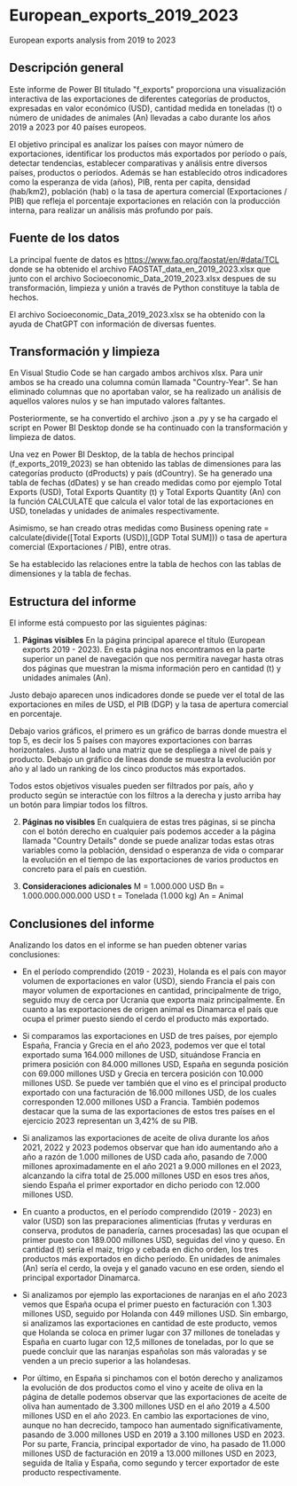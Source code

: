 # European_exports_2019_2023
European exports analysis from 2019 to 2023

## Descripción general
Este informe de Power BI titulado "f_exports" proporciona una visualización interactiva de las exportaciones de diferentes categorías de productos, expresadas en valor económico (USD), cantidad medida en toneladas (t) o número de unidades de animales (An) llevadas a cabo durante los años 2019 a 2023 por 40 países europeos.

El objetivo principal es analizar los países con mayor número de exportaciones, identificar los productos más exportados por período o país, detectar tendencias, establecer comparativas y análisis entre diversos países, productos o períodos. Además se han establecido otros indicadores como la esperanza de vida (años), PIB, renta per capita, densidad (hab/km2), población (hab) o la tasa de apertura comercial (Exportaciones / PIB) que refleja el porcentaje exportaciones en relación con la producción interna, para realizar un análisis más profundo por país.

## Fuente de los datos
La principal fuente de datos es https://www.fao.org/faostat/en/#data/TCL donde se ha obtenido el archivo FAOSTAT_data_en_2019_2023.xlsx que junto con el archivo Socioeconomic_Data_2019_2023.xlsx despues de su transformación, limpieza y unión a través de Python constituye la tabla de hechos.

El archivo Socioeconomic_Data_2019_2023.xlsx se ha obtenido con la ayuda de ChatGPT con información de diversas fuentes.

## Transformación y limpieza
En Visual Studio Code se han cargado ambos archivos xlsx. Para unir ambos se ha creado una columna común llamada "Country-Year".
Se han eliminado columnas que no aportaban valor, se ha realizado un análisis de aquellos valores nulos y se han imputado valores faltantes.

Posteriormente, se ha convertido el archivo .json a .py y se ha cargado el script en Power BI Desktop donde se ha continuado con la transformación y limpieza de datos.

Una vez en Power BI Desktop, de la tabla de hechos principal (f_exports_2019_2023) se han obtenido las tablas de dimensiones para las categorías producto (dProducts) y país (dCountry). Se ha generado una tabla de fechas (dDates) y se han creado medidas como por ejemplo Total Exports (USD), Total Exports Quantity (t) y Total Exports Quantity (An) con la función CALCULATE que calcula el valor total de las exportaciones en USD, toneladas y unidades de animales respectivamente.

Asimismo, se han creado otras medidas como Business opening rate = calculate(divide([Total Exports (USD)],[GDP Total SUM])) o tasa de apertura comercial (Exportaciones / PIB), entre otras.

Se ha establecido las relaciones entre la tabla de hechos con las tablas de dimensiones y la tabla de fechas.

## Estructura del informe
El informe está compuesto por las siguientes páginas:

1. **Páginas visibles**
En la página principal aparece el título (European exports 2019 - 2023). En esta página nos encontramos en la parte superior un panel de navegación que nos permitira navegar hasta otras dos páginas que muestran la misma información pero en cantidad (t) y unidades animales (An).

Justo debajo aparecen unos indicadores donde se puede ver el total de las exportaciones en miles de USD, el PIB (DGP) y la tasa de apertura comercial en porcentaje.

Debajo varios gráficos, el primero es un gráfico de barras donde muestra el top 5, es decir los 5 países con mayores exportaciones con barras horizontales. Justo al lado una matriz que se despliega a nivel de país y producto. Debajo un gráfico de líneas donde se muestra la evolución por año y al lado un ranking de los cinco productos más exportados.

Todos estos objetivos visuales pueden ser filtrados por país, año y producto según se interactúe con los filtros a la derecha y justo arriba hay un botón para limpiar todos los filtros.

2. **Páginas no visibles**
En cualquiera de estas tres páginas, si se pincha con el botón derecho en cualquier país podemos acceder a la página llamada "Country Details" donde se puede analizar todas estas otras variables como la población, densidad o esperanza de vida o comparar la evolución en el tiempo de las exportaciones de varios productos en concreto para el país en cuestión.

3. **Consideraciones adicionales**
M = 1.000.000 USD
Bn = 1.000.000.000.000 USD
t = Tonelada (1.000 kg)
An = Animal

## Conclusiones del informe
Analizando los datos en el informe se han pueden obtener varias conclusiones:

- En el período comprendido (2019 - 2023), Holanda es el país con mayor volumen de exportaciones en valor (USD), siendo Francia el pais con mayor volumen de exportaciones en cantidad, principalmente de trigo, seguido muy de cerca por Ucrania que exporta maiz principalmente.
En cuanto a las exportaciones de origen animal es Dinamarca el país que ocupa el primer puesto siendo el cerdo el producto más exportado.

- Si comparamos las exportaciones en USD de tres países, por ejemplo España, Francia y Grecia en el año 2023, podemos ver que el total exportado suma 164.000 millones de USD, situándose Francia en primera posición con 84.000 millones USD, España en segunda posición con 69.000 millones USD y Grecia en tercera posición con 10.000 millones USD. Se puede ver también que el vino es el principal producto exportado con una facturación de 16.000 millones USD, de los cuales corresponden 12.000 millones USD a Francia. 
También podemos destacar que la suma de las exportaciones de estos tres países en el ejercicio 2023 representan un 3,42% de su PIB.

- Si analizamos las exportaciones de aceite de oliva durante los años 2021, 2022 y 2023 podemos observar que han ido aumentando año a año a razón de 1.000 millones de USD cada año, pasando de 7.000 millones aproximadamente en el año 2021 a 9.000 millones en el 2023, alcanzando la cifra total de 25.000 millones USD en esos tres años, siendo España el primer exportador en dicho periodo con 12.000 millones USD.

- En cuanto a productos, en el período comprendido (2019 - 2023) en valor (USD) son las preparaciones alimenticias (frutas y verduras en conserva, produtos de panadería, carnes procesadas) las que ocupan el primer puesto con 189.000 millones USD, seguidas del vino y queso. En cantidad (t) sería el maiz, trigo y cebada en dicho orden, los tres productos más exportados en dicho período.
En unidades de animales (An) sería el cerdo, la oveja y el ganado vacuno en ese orden, siendo el principal exportador Dinamarca.

- Si analizamos por ejemplo las exportaciones de naranjas en el año 2023 vemos que España ocupa el primer puesto en facturación con 1.303 millones USD, seguido por Holanda con 449 millones USD. Sin embargo, si analizamos las exportaciones en cantidad de este producto, vemos que Holanda se coloca en primer lugar con 37 millones de toneladas y España en cuarto lugar con 12,5 millones de toneladas, por lo que se puede concluir que las naranjas españolas son más valoradas y se venden a un precio superior a las holandesas.

- Por último, en España si pinchamos con el botón derecho y analizamos la evolución de dos productos como el vino y aceite de oliva en la página de detalle podemos observar que las exportaciones de aceite de oliva han aumentado de 3.300 millones USD en el año 2019 a 4.500 millones USD en el año 2023. En cambio las exportaciones de vino, aunque no han decrecido, tampoco han aumentado significativamente, pasando de 3.000 millones USD en 2019 a 3.100 millones USD en 2023. Por su parte, Francia, principal exportador de vino, ha pasado de 11.000 millones USD de facturación en 2019 a 13.000 millones USD en 2023, seguida de Italia y España, como segundo y tercer exportador de este producto respectivamente.

  







